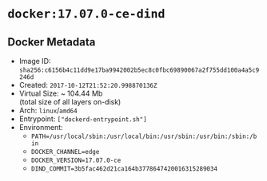 # `docker:17.07.0-ce-dind`

## Docker Metadata

- Image ID: `sha256:c6156b4c11dd9e17ba9942002b5ec8c0fbc69890067a2f755dd100a4a5c9246d`
- Created: `2017-10-12T21:52:20.998870136Z`
- Virtual Size: ~ 104.44 Mb  
  (total size of all layers on-disk)
- Arch: `linux`/`amd64`
- Entrypoint: `["dockerd-entrypoint.sh"]`
- Environment:
  - `PATH=/usr/local/sbin:/usr/local/bin:/usr/sbin:/usr/bin:/sbin:/bin`
  - `DOCKER_CHANNEL=edge`
  - `DOCKER_VERSION=17.07.0-ce`
  - `DIND_COMMIT=3b5fac462d21ca164b3778647420016315289034`
